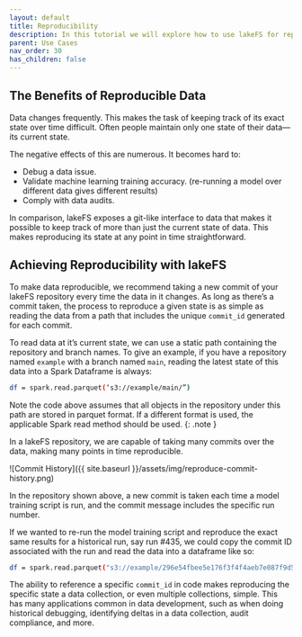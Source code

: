 ```yaml
---
layout: default 
title: Reproducibility
description: In this tutorial we will explore how to use lakeFS for reproducibility of data.
parent: Use Cases
nav_order: 30
has_children: false
---
```


## The Benefits of Reproducible Data

Data changes frequently. This makes the task of keeping track of its exact state over time difficult. Often people maintain only one state of their data––its current state.

The negative effects of this are numerous. It becomes hard to:
* Debug a data issue.
* Validate machine learning training accuracy. (re-running a model over different data gives different results)
* Comply with data audits.

In comparison, lakeFS exposes a git-like interface to data that makes it possible to keep track of more than just the current state of data. This makes reproducing its state at any point in time straightforward.

## Achieving Reproducibility with lakeFS

To make data reproducible, we recommend taking a new commit of your lakeFS repository every time the data in it changes. As long as there’s a commit taken, the process to reproduce a given state is as simple as reading the data from a path that includes the unique `commit_id` generated for each commit.

To read data at it’s current state, we can use a static path containing the repository and branch names. To give an example, if you have a repository named `example` with a branch named `main`, reading the latest state of this data into a Spark Dataframe is always:

```bash
df = spark.read.parquet(‘s3://example/main/”)
```
Note the code above assumes that all objects in the repository under this path are stored in parquet format. If a different format is used, the applicable Spark read method should be used.
{: .note }

In a lakeFS repository, we are capable of taking many commits over the data, making many points in time reproducible. 

![Commit History]({{ site.baseurl }}/assets/img/reproduce-commit-history.png)

In the repository shown above, a new commit is taken each time a model training script is run, and the commit message includes the specific run number. 

If we wanted to re-run the model training script and reproduce the exact same results for a historical run, say run #435, we could copy the commit ID associated with the run and read the data into a dataframe like so:

```bash
df = spark.read.parquet("s3://example/296e54fbee5e176f3f4f4aeb7e087f9d57515750e8c3d033b8b841778613cb23/training_dataset/”)
```

The ability to reference a specific `commit_id` in code makes reproducing the specific state a data collection, or even multiple collections, simple. This has many applications common in data development, such as when doing historical debugging, identifying deltas in a data collection, audit compliance, and more.


